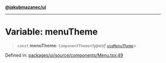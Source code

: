 [**@jakubmazanec/ui**](../README.md)

---

# Variable: menuTheme

> `const` **menuTheme**: `ComponentTheme`\<_typeof_ [`useMenuTheme`](useMenuTheme.md)\>

Defined in:
[packages/ui/source/components/Menu.tsx:49](https://github.com/jakubmazanec/tools/blob/acfa246dbb1035f65efb7fa114167a3cbefca108/packages/ui/source/components/Menu.tsx#L49)
